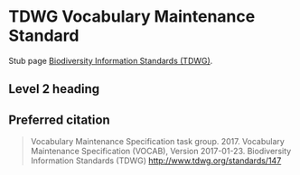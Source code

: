 # TDWG Vocabulary Maintenance Standard

Stub page [Biodiversity Information Standards (TDWG)](http://www.tdwg.org/).

## Level 2 heading




## Preferred citation

> Vocabulary Maintenance Specification task group. 2017. Vocabulary Maintenance Specification (VOCAB), Version 2017-01-23. Biodiversity Information Standards (TDWG) http://www.tdwg.org/standards/147

